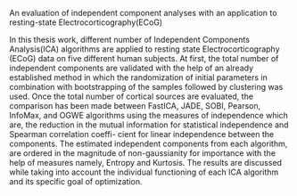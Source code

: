 An evaluation of independent component analyses with an application to resting-state Electrocorticography(ECoG)

In this thesis work, different number of Independent Components Analysis(ICA)
algorithms are applied to resting state Electrocorticography (ECoG) data on five
different human subjects. At first, the total number of independent components are
validated with the help of an already established method in which the randomization
of initial parameters in combination with bootstrapping of the samples followed by
clustering was used. Once the total number of cortical sources are evaluated, the
comparison has been made between FastICA, JADE, SOBI, Pearson, InfoMax, and
OGWE algorithms using the measures of independence which are, the reduction in
the mutual information for statistical independence and Spearman correlation coeffi-
cient for linear independence between the components. The estimated independent
components from each algorithm, are ordered in the magnitude of non-gaussianity for
importance with the help of measures namely, Entropy and Kurtosis. The results are
discussed while taking into account the individual functioning of each ICA algorithm
and its specific goal of optimization.
